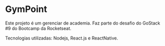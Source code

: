 # GymPoint

Este projeto é um gerenciar de academia. Faz parte do desafio do GoStack #9 do Bootcamp da Rocketseat.

Tecnologias utilizadas: Nodejs, React.js e ReactNative.
